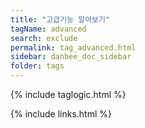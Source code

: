 ```yaml
---
title: "고급기능 알아보기"
tagName: advanced
search: exclude
permalink: tag_advanced.html
sidebar: danbee_doc_sidebar
folder: tags
---
```

{% include taglogic.html %}

{% include links.html %}
